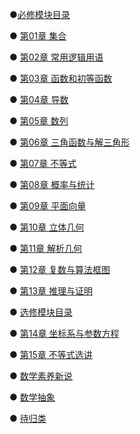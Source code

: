 ●[必修模块目录](./docs/A-1必修模块目录.md)<i class="fa fa-hand-o-up"></i>
 
   ●  [第01章 集合](./docs/A-01集合.md)  
    
   ●  [第02章 常用逻辑用语](./docs/A-02常用逻辑用语.md)   
    
  ●  [第03章 函数和初等函数](./docs/A-03函数和初等函数.md)  
    
  ●  [第04章 导数](./docs/A-04导数.md)  
    
  ●  [第05章 数列](./docs/A-05数列.md)  
    
  ●  [第06章 三角函数与解三角形](./docs/A-06三角函数+解三角形.md)  
    
  ●  [第07章 不等式](./docs/A-07不等式.md)  
        
  ●  [第08章 概率与统计](./docs/A-08概率与统计.md)  
    
  ●  [第09章 平面向量](./docs/A-09平面向量.md)
    
  ●  [第10章 立体几何](./docs/A-10立体几何.md)
    
  ●  [第11章 解析几何](./docs/A-11解析几何.md)
    
  ●  [第12章 复数与算法框图](./docs/A-12复数与算法框图.md)
    
  ●  [第13章 推理与证明](./docs/A-13推理与证明.md)
    
●  [选修模块目录](./docs/B-1选修模块目录.md)

  ●  [第14章 坐标系与参数方程](./docs/B-01坐标系与参数方程.md)

  ●  [第15章 不等式选讲](./docs/B-02不等式选讲.md)


●  [数学素养新说](./docs/C-1数学素养.md)

  ●  [数学抽象](./docs/C-01数学抽象.md)

●  [待归类](./docs/D-待归类.md)


